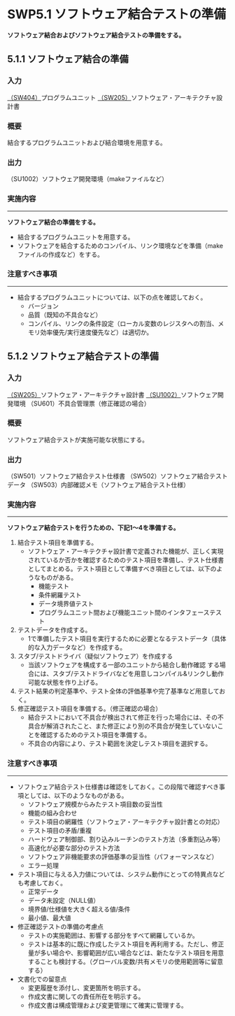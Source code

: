 # SWP5.1 ソフトウェア結合テストの準備

**ソフトウェア結合およびソフトウェア結合テストの準備をする。**

## 5.1.1 ソフトウェア結合の準備

### 入力

[（SW404）](../SWP4%20実装および単体テスト/SWP4.2%20実装および単体テストの実施.md)プログラムユニット
[（SW205）](../SWP2%20ソフトウェア・アーキテクチャ設計/SWP2.1%20ソフトウェア・アーキテクチャ設計書の作成.md)ソフトウェア・アーキテクチャ設計書

### 概要

結合するプログラムユニットおよび結合環境を用意する。

### 出力

（SU1002）ソフトウェア開発環境（makeファイルなど）
<a id = "SU1002"></a>

### 実施内容

---

**ソフトウェア結合の準備をする。**

* 結合するプログラムユニットを用意する。
* ソフトウェアを結合するためのコンパイル、リンク環境などを準備（makeファイルの作成など）をする。

### 注意すべき事項

---

* 結合するプログラムユニットについては、以下の点を確認しておく。
  * バージョン
  * 品質（既知の不具合など）
  * コンパイル、リンクの条件設定（ローカル変数のレジスタへの割当、メモリ効率優先/実行速度優先など）は適切か。

## 5.1.2 ソフトウェア結合テストの準備

### 入力

[（SW205）](../SWP2%20ソフトウェア・アーキテクチャ設計/SWP2.1%20ソフトウェア・アーキテクチャ設計書の作成.md)ソフトウェア・アーキテクチャ設計書
[（SU1002）](#SU1002)ソフトウェア開発環境
（SU601）不具合管理票（修正確認の場合）

### 概要

ソフトウェア結合テストが実施可能な状態にする。

### 出力

（SW501）ソフトウェア結合テスト仕様書
（SW502）ソフトウェア結合テストデータ
（SW503）内部確認メモ（ソフトウェア結合テスト仕様）

### 実施内容

---

**ソフトウェア結合テストを行うための、下記1～4を準備する。**
1. 結合テスト項目を準備する。
   * ソフトウェア・アーキテクチャ設計書で定義された機能が、正しく実現されているか否かを確認するためのテスト項目を準備し、テスト仕様書としてまとめる。テスト項目として準備すべき項目としては、以下のようなものがある。
     * 機能テスト
     * 条件網羅テスト
     * データ境界値テスト
     * プログラムユニット間および機能ユニット間のインタフェーステスト
1. テストデータを作成する。
   * 1で準備したテスト項目を実行するために必要となるテストデータ（具体的な入力データなど）を作成する。
1. スタブ/テストドライバ（疑似ソフトウェア）を作成する
   * 当該ソフトウェアを構成する一部のユニットから結合し動作確認
する場合には、スタブ/テストドライバなどを用意しコンパイル&リンクし動作可能な状態を作り上げる。
1. テスト結果の判定基準や、テスト全体の評価基準や完了基準など用意しておく。
1. 修正確認テスト項目を準備する。（修正確認の場合）
   * 結合テストにおいて不具合が検出されて修正を行った場合には、その不具合が解消されたこと、また修正により別の不具合が発生していないことを確認するためのテスト項目を準備する。
   * 不具合の内容により、テスト範囲を決定しテスト項目を選択する。

### 注意すべき事項

---

* ソフトウェア結合テスト仕様書は確認をしておく。この段階で確認すべき事項としては、以下のようなものがある。
  * ソフトウェア規模からみたテスト項目数の妥当性
  * 機能の組み合わせ
  * テスト項目の網羅性（ソフトウェア・アーキテクチャ設計書との対応）
  * テスト項目の矛盾/重複
  * ハードウェア制御部、割り込みルーチンのテスト方法（多重割込み等）
  * 高速化が必要な部分のテスト方法
  * ソフトウェア非機能要求の評価基準の妥当性（パフォーマンスなど）
  * エラー処理
* テスト項目に与える入力値については、システム動作にとっての特異点なども考慮しておく。
  * 正常データ
  * データ未設定（NULL値）
  * 境界値/仕様値を大きく超える値/条件
  * 最小値、最大値
* 修正確認テストの準備の考慮点
  * テストの実施範囲は、影響する部分をすべて網羅しているか。
  * テストは基本的に既に作成したテスト項目を再利用する。ただし、修正量が多い場合や、影響範囲が広い場合などは、新たなテスト項目を用意することも検討する。（グローバル変数/共有メモリの使用範囲等に留意する）
* 文書化での留意点
  * 変更履歴を添付し、変更箇所を明示する。
  * 作成文書に関しての責任所在を明示する。
  * 作成文書は構成管理および変更管理にて確実に管理する。